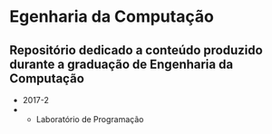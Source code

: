 # Egenharia da Computação
## Repositório dedicado a conteúdo produzido durante a graduação de Engenharia da Computação

- 2017-2
- - Laboratório de Programação
